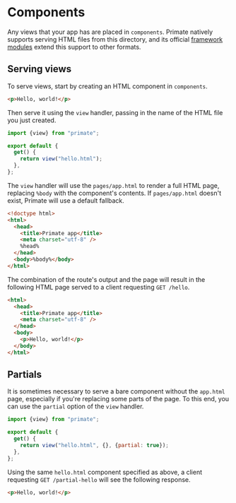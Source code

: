 # Components

Any views that your app has are placed in `components`. Primate natively
supports serving HTML files from this directory, and its official [framework
modules](/modules/frontend) extend this support to other formats.

## Serving views

To serve views, start by creating an HTML component in `components`.

```html caption=components/hello.html
<p>Hello, world!</p>
```

Then serve it using the `view` handler, passing in the name of the HTML file
you just created.

```js caption=routes/hello.js
import {view} from "primate";

export default {
  get() {
    return view("hello.html");
  },
};
```

The `view` handler will use the `pages/app.html` to render a full HTML page,
replacing `%body` with the component's contents. If `pages/app.html` doesn't
exist, Primate will use a default fallback.

```html caption=pages/app.html
<!doctype html>
<html>
  <head>
    <title>Primate app</title>
    <meta charset="utf-8" />
    %head%
  </head>
  <body>%body%</body>
</html>
```

The combination of the route's output and the page will result in the following
HTML page served to a client requesting `GET /hello`.

```html caption=response body at GET /hello
<html>
  <head>
    <title>Primate app</title>
    <meta charset="utf-8" />
  </head>
  <body>
    <p>Hello, world!</p>
  </body>
</html>
```

## Partials

It is sometimes necessary to serve a bare component without the `app.html`
page, especially if you're replacing some parts of the page. To this end, you
can use the `partial` option of the `view` handler.

```js caption=routes/partial-hello.js
import {view} from "primate";

export default {
  get() {
    return view("hello.html", {}, {partial: true});
  },
};
```

Using the same `hello.html` component specified as above, a client requesting
`GET /partial-hello` will see the following response.

```html caption=response body at GET /partial-hello
<p>Hello, world!</p>
```
